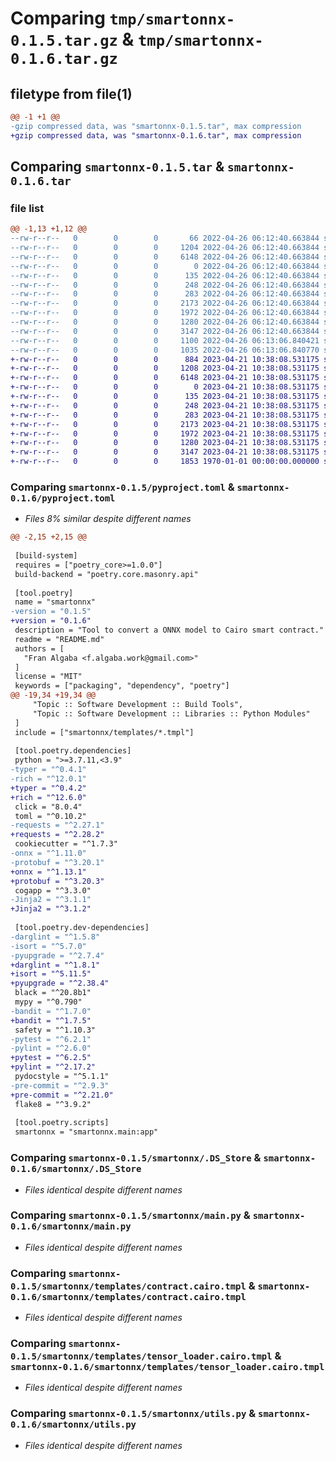 # Comparing `tmp/smartonnx-0.1.5.tar.gz` & `tmp/smartonnx-0.1.6.tar.gz`

## filetype from file(1)

```diff
@@ -1 +1 @@
-gzip compressed data, was "smartonnx-0.1.5.tar", max compression
+gzip compressed data, was "smartonnx-0.1.6.tar", max compression
```

## Comparing `smartonnx-0.1.5.tar` & `smartonnx-0.1.6.tar`

### file list

```diff
@@ -1,13 +1,12 @@
--rw-r--r--   0        0        0       66 2022-04-26 06:12:40.663844 smartonnx-0.1.5/README.md
--rw-r--r--   0        0        0     1204 2022-04-26 06:12:40.663844 smartonnx-0.1.5/pyproject.toml
--rw-r--r--   0        0        0     6148 2022-04-26 06:12:40.663844 smartonnx-0.1.5/smartonnx/.DS_Store
--rw-r--r--   0        0        0        0 2022-04-26 06:12:40.663844 smartonnx-0.1.5/smartonnx/__init__.py
--rw-r--r--   0        0        0      135 2022-04-26 06:12:40.663844 smartonnx-0.1.5/smartonnx/entities/inputs.py
--rw-r--r--   0        0        0      248 2022-04-26 06:12:40.663844 smartonnx-0.1.5/smartonnx/entities/operators.py
--rw-r--r--   0        0        0      283 2022-04-26 06:12:40.663844 smartonnx-0.1.5/smartonnx/entities/tensors.py
--rw-r--r--   0        0        0     2173 2022-04-26 06:12:40.663844 smartonnx-0.1.5/smartonnx/main.py
--rw-r--r--   0        0        0     1972 2022-04-26 06:12:40.663844 smartonnx-0.1.5/smartonnx/templates/contract.cairo.tmpl
--rw-r--r--   0        0        0     1280 2022-04-26 06:12:40.663844 smartonnx-0.1.5/smartonnx/templates/tensor_loader.cairo.tmpl
--rw-r--r--   0        0        0     3147 2022-04-26 06:12:40.663844 smartonnx-0.1.5/smartonnx/utils.py
--rw-r--r--   0        0        0     1100 2022-04-26 06:13:06.840421 smartonnx-0.1.5/setup.py
--rw-r--r--   0        0        0     1035 2022-04-26 06:13:06.840770 smartonnx-0.1.5/PKG-INFO
+-rw-r--r--   0        0        0      884 2023-04-21 10:38:08.531175 smartonnx-0.1.6/README.md
+-rw-r--r--   0        0        0     1208 2023-04-21 10:38:08.531175 smartonnx-0.1.6/pyproject.toml
+-rw-r--r--   0        0        0     6148 2023-04-21 10:38:08.531175 smartonnx-0.1.6/smartonnx/.DS_Store
+-rw-r--r--   0        0        0        0 2023-04-21 10:38:08.531175 smartonnx-0.1.6/smartonnx/__init__.py
+-rw-r--r--   0        0        0      135 2023-04-21 10:38:08.531175 smartonnx-0.1.6/smartonnx/entities/inputs.py
+-rw-r--r--   0        0        0      248 2023-04-21 10:38:08.531175 smartonnx-0.1.6/smartonnx/entities/operators.py
+-rw-r--r--   0        0        0      283 2023-04-21 10:38:08.531175 smartonnx-0.1.6/smartonnx/entities/tensors.py
+-rw-r--r--   0        0        0     2173 2023-04-21 10:38:08.531175 smartonnx-0.1.6/smartonnx/main.py
+-rw-r--r--   0        0        0     1972 2023-04-21 10:38:08.531175 smartonnx-0.1.6/smartonnx/templates/contract.cairo.tmpl
+-rw-r--r--   0        0        0     1280 2023-04-21 10:38:08.531175 smartonnx-0.1.6/smartonnx/templates/tensor_loader.cairo.tmpl
+-rw-r--r--   0        0        0     3147 2023-04-21 10:38:08.531175 smartonnx-0.1.6/smartonnx/utils.py
+-rw-r--r--   0        0        0     1853 1970-01-01 00:00:00.000000 smartonnx-0.1.6/PKG-INFO
```

### Comparing `smartonnx-0.1.5/pyproject.toml` & `smartonnx-0.1.6/pyproject.toml`

 * *Files 8% similar despite different names*

```diff
@@ -2,15 +2,15 @@
 
 [build-system]
 requires = ["poetry_core>=1.0.0"]
 build-backend = "poetry.core.masonry.api"
 
 [tool.poetry]
 name = "smartonnx"
-version = "0.1.5"
+version = "0.1.6"
 description = "Tool to convert a ONNX model to Cairo smart contract."
 readme = "README.md"
 authors = [
   "Fran Algaba <f.algaba.work@gmail.com>"
 ]
 license = "MIT"
 keywords = ["packaging", "dependency", "poetry"]
@@ -19,34 +19,34 @@
     "Topic :: Software Development :: Build Tools",
     "Topic :: Software Development :: Libraries :: Python Modules"
 ]
 include = ["smartonnx/templates/*.tmpl"]
 
 [tool.poetry.dependencies]
 python = ">=3.7.11,<3.9"
-typer = "^0.4.1"
-rich = "^12.0.1"
+typer = "^0.4.2"
+rich = "^12.6.0"
 click = "8.0.4"
 toml = "^0.10.2"
-requests = "^2.27.1"
+requests = "^2.28.2"
 cookiecutter = "^1.7.3"
-onnx = "^1.11.0"
-protobuf = "^3.20.1"
+onnx = "^1.13.1"
+protobuf = "^3.20.3"
 cogapp = "^3.3.0"
-Jinja2 = "^3.1.1"
+Jinja2 = "^3.1.2"
 
 [tool.poetry.dev-dependencies]
-darglint = "^1.5.8"
-isort = "^5.7.0"
-pyupgrade = "^2.7.4"
+darglint = "^1.8.1"
+isort = "^5.11.5"
+pyupgrade = "^2.38.4"
 black = "^20.8b1"
 mypy = "^0.790"
-bandit = "^1.7.0"
+bandit = "^1.7.5"
 safety = "^1.10.3"
-pytest = "^6.2.1"
-pylint = "^2.6.0"
+pytest = "^6.2.5"
+pylint = "^2.17.2"
 pydocstyle = "^5.1.1"
-pre-commit = "^2.9.3"
+pre-commit = "^2.21.0"
 flake8 = "^3.9.2"
 
 [tool.poetry.scripts]
 smartonnx = "smartonnx.main:app"
```

### Comparing `smartonnx-0.1.5/smartonnx/.DS_Store` & `smartonnx-0.1.6/smartonnx/.DS_Store`

 * *Files identical despite different names*

### Comparing `smartonnx-0.1.5/smartonnx/main.py` & `smartonnx-0.1.6/smartonnx/main.py`

 * *Files identical despite different names*

### Comparing `smartonnx-0.1.5/smartonnx/templates/contract.cairo.tmpl` & `smartonnx-0.1.6/smartonnx/templates/contract.cairo.tmpl`

 * *Files identical despite different names*

### Comparing `smartonnx-0.1.5/smartonnx/templates/tensor_loader.cairo.tmpl` & `smartonnx-0.1.6/smartonnx/templates/tensor_loader.cairo.tmpl`

 * *Files identical despite different names*

### Comparing `smartonnx-0.1.5/smartonnx/utils.py` & `smartonnx-0.1.6/smartonnx/utils.py`

 * *Files identical despite different names*

